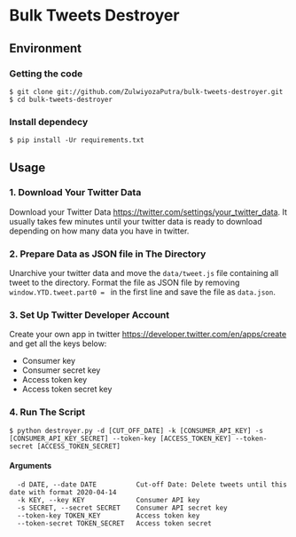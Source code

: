 # Bulk Tweets Destroyer

## Environment
### Getting the code

```
$ git clone git://github.com/ZulwiyozaPutra/bulk-tweets-destroyer.git
$ cd bulk-tweets-destroyer
```

### Install dependecy
```
$ pip install -Ur requirements.txt
```

## Usage

### 1. Download Your Twitter Data
Download your Twitter Data https://twitter.com/settings/your_twitter_data. It usually takes few minutes until your twitter data is ready to download depending on how many data you have in twitter.

### 2. Prepare Data as JSON file in The Directory
Unarchive your twitter data and move the `data/tweet.js` file containing all tweet to the directory. Format the file as JSON file by removing `window.YTD.tweet.part0 = ` in the first line and save the file as `data.json`.

### 3. Set Up Twitter Developer Account
Create your own app in twitter https://developer.twitter.com/en/apps/create and get all the keys below:
- Consumer key
- Consumer secret key
- Access token key
- Access token secret key

### 4. Run The Script

```
$ python destroyer.py -d [CUT_OFF_DATE] -k [CONSUMER_API_KEY] -s [CONSUMER_API_KEY_SECRET] --token-key [ACCESS_TOKEN_KEY] --token-secret [ACCESS_TOKEN_SECRET]
```

#### Arguments
```
  -d DATE, --date DATE          Cut-off Date: Delete tweets until this date with format 2020-04-14
  -k KEY, --key KEY             Consumer API key
  -s SECRET, --secret SECRET    Consumer API secret key
  --token-key TOKEN_KEY         Access token key
  --token-secret TOKEN_SECRET   Access token secret
  ```
